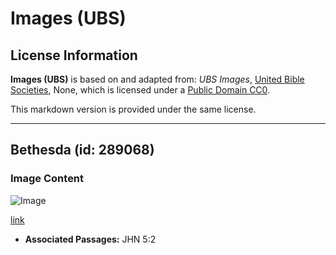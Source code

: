 # Images (UBS)

## License Information

**Images (UBS)** is based on and adapted from: _UBS Images_, [United Bible Societies](https://unitedbiblesocieties.org/), None, which is licensed under a [Public Domain CC0](https://creativecommons.org/public-domain/cc0/).

This markdown version is provided under the same license.



--------------------------------

## Bethesda (id: 289068)

### Image Content

![Image](https://cdn.aquifer.bible/aquifer-content/resources/Media/WEB-0547_bethesda.jpg)

[link](https://cdn.aquifer.bible/aquifer-content/resources/Media/WEB-0547_bethesda.jpg)

* **Associated Passages:** JHN 5:2

